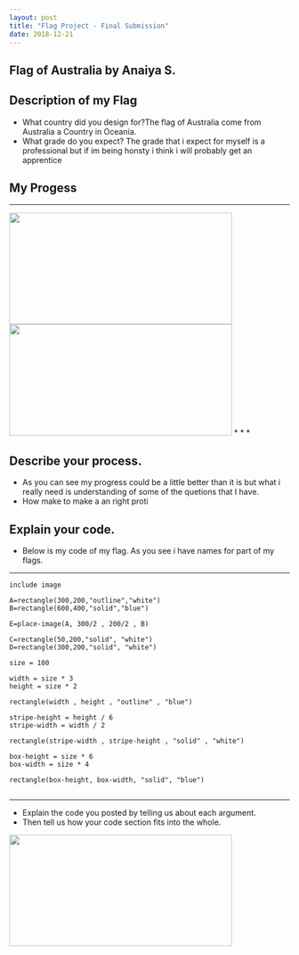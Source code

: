 ```yaml
---
layout: post
title: "Flag Project - Final Submission"
date: 2018-12-21
---
```


## Flag of Australia by Anaiya S.

## Description of my Flag

-   What country did you design for?The flag of Australia come from Australia a Country in Oceania.
-   What grade do you expect? The grade that i expect for myself is a professional but if im being honsty i think i will probably get an apprentice


## My Progess 

* * *
<img src="https://anaiyas6777.github.io/images/flag 2.0.png" width="400px" height="200px">
<img src="https://anaiyas6777.github.io/images/Flag_of_Australia.svg" width="400px" height="200px">
* * *

## Describe your process.
-   As you can see my progress could be a little better than it is but what i really need is understanding of some of the quetions that I have.
-  How make to make a an right proti





## Explain your code.

-   Below is my code of my flag. As you see i have names for part of my flags. 

* * *

```
include image 

A=rectangle(300,200,"outline","white")
B=rectangle(600,400,"solid","blue")

E=place-image(A, 300/2 , 200/2 , B) 

C=rectangle(50,200,"solid", "white")
D=rectangle(300,200,"solid", "white")

size = 100

width = size * 3
height = size * 2

rectangle(width , height , "outline" , "blue")

stripe-height = height / 6
stripe-width = width / 2                                             

rectangle(stripe-width , stripe-height , "solid" , "white")

box-height = size * 6
box-width = size * 4

rectangle(box-height, box-width, "solid", "blue")


```

* * *

-   Explain the code you posted by telling us about each argument.
-   Then tell us how your code section fits into the whole.
 

<img src="https://static.tumblr.com/e8549cd1f5c0825bd7fe951250d20b3f/6qvupbf/tXoovrhzl/tumblr_static_tumblr_static_filename_640.gif" width="400px" height="200px">
